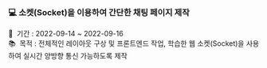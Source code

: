 ### 💻 소켓(Socket)을 이용하여 간단한 채팅 페이지 제작
📅 &nbsp;기간 : 2022-09-14 ~ 2022-09-16 \
📚 &nbsp;목적 : 전체적인 레이아웃 구상 및 프론트엔드 작업, 학습한 웹 소켓(Socket)을 사용하여 실시간 양방향 통신 가능하도록 제작 